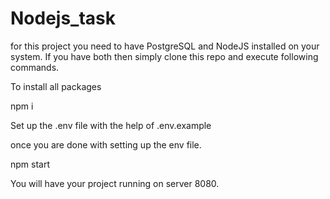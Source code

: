 # Nodejs_task

for this project you need to have PostgreSQL and NodeJS installed on your system. If you have both then simply clone this repo and execute following commands.

To install all packages

npm i

Set up the .env file with the help of .env.example

once you are done with setting up the env file.

npm start

You will have your project running on server 8080.

